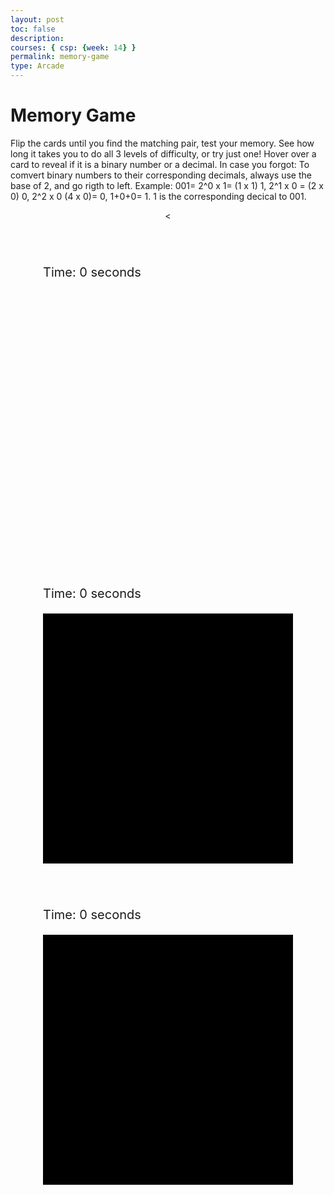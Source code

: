 ```yaml
---
layout: post
toc: false
description:
courses: { csp: {week: 14} }
permalink: memory-game
type: Arcade
---
```

<html>
<head>
    <title>Binary Memory Game</title>
    <style>
        .container {
            display: flex;
            flex-wrap: wrap;
            justify-content: center;
            gap: 50px;
        }
        .game-board {
            width: 400px;
            height: 400px;
            display: grid;
            grid-template-columns: repeat(4, 1fr);
            grid-gap: 5px;
            border-collapse: collapse;
        }
        .game-board.hard {
            grid-template-columns: repeat(5, 1fr);
            background-color: black;
        }
        .game-board.hardest {
            grid-template-columns: repeat(6, 1fr);
            background-color: black;
        }  
        .card {
            background-color: blue;
            color: black;
            display: flex;
            align-items: center;
            justify-content: center;
            font-size: 20px;
            cursor: pointer;
            position: relative; /* Added for hover hint */
        }
        .hover-hint {
            display: none;
            position: absolute;
            bottom: 5px;
            left: 5px;
            background-color: rgba(255, 255, 255, 0.7);
            padding: 5px;
            border-radius: 5px;
            font-size: 12px;
        }
        .card:hover .hover-hint {
            display: block;
        }
        #timer, #score, #timer2, #score2, #timer3, #score3 {
            margin: 20px 0;
            font-size: 20px;
        }
    </style>
</head>
<body>
    <h1>Memory Game</h1>
      <p> Flip the cards until you find the matching pair, test your memory. See how long it takes you to do all 3 levels of difficulty, or try just one! Hover over a card to reveal if it is a binary number or a decimal. In case you forgot: To comvert binary numbers to their corresponding decimals, always use the base of 2, and go rigth to left. Example: 001= 2^0 x 1= (1 x 1) 1, 2^1 x 0 = (2 x 0) 0, 2^2 x 0 (4 x 0)= 0, 1+0+0= 1. 1 is the corresponding decical to 001. </p>
    <div class="container">
        < <div class="container">
        <div class="game-section">
            <div id="timer">Time: 0 seconds</div>
            <div id="gameBoard" class="game-board"></div>
        </div>
        <div class="game-section">
            <div id="timer2">Time: 0 seconds</div>
            <div id="gameBoard2" class="game-board hard"></div>
        </div>
        <div class="game-section">
            <div id="timer3">Time: 0 seconds</div>
            <div id="gameBoard3" class="game-board hardest"></div>
        </div>
    </div>
    <script>
        document.addEventListener('DOMContentLoaded', () => {
            function shuffle(array) {
                for (let i = array.length - 1; i > 0; i--) {
                    const j = Math.floor(Math.random() * (i + 1));
                    [array[i], array[j]] = [array[j], array[i]];
                }
            }

            function initGame(gameBoardId, timerId, scoreId, numPairs) {
                const gameBoard = document.getElementById(gameBoardId);
                const timerDisplay = document.getElementById(timerId);
                const scoreDisplay = document.getElementById(scoreId);
                const binaryNumbers = Array.from({ length: numPairs }, (_, i) => i.toString(2).padStart(3, '0'));
                const decimalNumbers = binaryNumbers.map(bin => parseInt(bin, 2).toString());
                let cards = [...binaryNumbers, ...decimalNumbers];
                let cardsRevealed = new Array(numPairs * 2).fill(false);
                let selectedCards = [];
                let timeElapsed = 0;
                let score = 0;
                let timer = setInterval(() => updateTimer(timerDisplay, timeElapsed++), 1000);

                shuffle(cards);
                createGameBoard(gameBoard, cards);

                function createGameBoard(board, cards) {
                    cards.forEach((number, index) => {
                        const card = document.createElement('div');
                        card.className = 'card';
                        card.setAttribute('data-number', number);
                        card.setAttribute('data-index', index);

                        const decimal = number.length === 3 ? parseInt(number, 2) : number;
                        card.setAttribute('data-decimal', decimal);

                        // Create hover hint element
                        const hoverHint = document.createElement('span');
                        hoverHint.className = 'hover-hint';
                        hoverHint.textContent = number.length === 3 ? 'Binary Number' : 'Decimal';
                        card.appendChild(hoverHint);

                        card.addEventListener('click', () => revealCard(card, index, board, cardsRevealed, selectedCards, scoreDisplay, score));
                        board.appendChild(card);
                    });
                }

                function updateTimer(display, elapsed) {
                    display.textContent = 'Time: ' + elapsed + ' seconds';
                }

                function revealCard(card, index, board, cardsRevealed, selectedCards, scoreDisplay, score) {
                    if (cardsRevealed[index] || selectedCards.includes(index)) return;

                    card.style.backgroundColor = 'white';
                    let cardContent = board.children[index].getAttribute('data-number');
                    let cardText = document.createElement('div'); // Create a new div for the card content
                    cardText.textContent = cardContent;
                    card.appendChild(cardText); // Append the text to the card

                    selectedCards.push(index);

                    if (selectedCards.length === 2) {
                        setTimeout(() => checkMatch(board, cardsRevealed, selectedCards, scoreDisplay, score), 500);
                    }
                }

                function checkMatch(board, cardsRevealed, selectedCards, scoreDisplay, score) {
                    const [index1, index2] = selectedCards;
                    const card1 = board.children[index1];
                    const card2 = board.children[index2];

                    const number1 = card1.getAttribute('data-decimal');
                    const number2 = card2.getAttribute('data-decimal');

                    const isMatch = number1 === number2;

                    if (isMatch) {
                        console.log("Match found!");
                        cardsRevealed[index1] = cardsRevealed[index2] = true;
                        score++;
                        scoreDisplay.textContent = 'Score: ' + score;
                    } else {
                        console.log("No match.");
                        setTimeout(() => {
                            hideCard(card1);
                            hideCard(card2);
                        }, 1000);
                    }

                    selectedCards.length = 0;
                }

                function hideCard(card) {
                    card.style.backgroundColor = 'blue';
                    if (card.lastChild) {
                        card.removeChild(card.lastChild); // Remove the last child (the card content)
                    }
                }
            }

            initGame('gameBoard', 'timer', 'score', 8);
            initGame('gameBoard2', 'timer2', 'score2', 10);
            initGame('gameBoard3', 'timer3', 'score3', 12);
        });
    </script>


